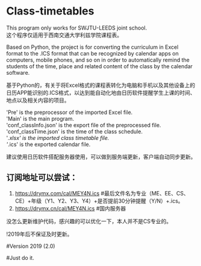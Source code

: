 # Class-timetables
This program only works for SWJTU-LEEDS joint school.  
这个程序仅适用于西南交通大学利兹学院课程表。  

Based on Python, the project is for converting the curriculum in Excel format to the .ICS format that can be recognized by calendar apps on computers, mobile phones, and so on in order to automatically remind the students of the time, place and related content of the class by the calendar software.  

基于Python的，有关于将Excel格式的课程表转化为电脑和手机以及其他设备上的日历APP能识别的.ICS格式，以达到能自动化地由日历软件提醒学生上课的时间、地点以及相关内容的项目。  

'Pre' is the preprocessor of the imported Excel file.  
'Main' is the main program.  
'conf_classInfo.json' is the export file of the preprocessed file.  
'conf_classTime.json' is the time of the class schedule.  
'*.xlsx' is the imported class timetable file.  
'*.ics' is the exported calendar file.  

建议使用日历软件搭配服务器使用，可以做到服务端更新，客户端自动同步更新。


订阅地址可以尝试：
-
1. https://drymx.com/cal/MEY4N.ics #最后文件名为专业（ME、EE、CS、CE）+年级（Y1、Y2、Y3、Y4）+是否提前30分钟提醒（Y/N）+.ics。
2. https://drymx.cn/cal/MEY4N.ics #国内服务器

没怎么更新维护代码，感兴趣的可以优化一下，本人并不是CS专业的。

!2019年后不保证及时更新。

#Version 2019 (2.0)

#Just do it. 
